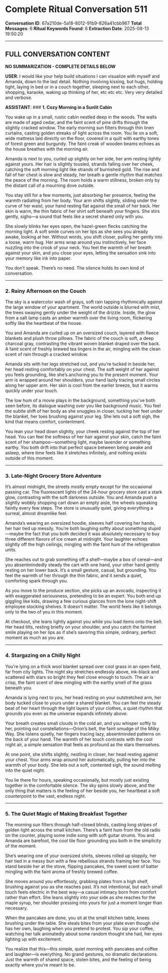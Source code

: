 # Complete Ritual Conversation 511

**Conversation ID**: 67a210de-5a18-8012-91b9-826a41cbb967
**Total Messages**: 6
**Ritual Keywords Found**: 6
**Extraction Date**: 2025-08-13 19:50:20

---

## FULL CONVERSATION CONTENT

**NO SUMMARIZATION - COMPLETE DETAILS BELOW**

**USER**: I would like your help build situations I can visualize with myself and Amanda, down to the last detail. Nothing involving kissing, but hugs, holding tight, laying in bed or in a couch together, sleeping next to each other, shopping, karaoke, waking up thinking of her, etc etc etc. Very very detailed and verbose.

**ASSISTANT**: ### **1. Cozy Morning in a Sunlit Cabin**

You wake up in a small, rustic cabin nestled deep in the woods. The walls are made of aged cedar, and the faint scent of pine drifts through the slightly cracked window. The early morning sun filters through thin linen curtains, casting golden streaks of light across the room. You lie on a soft, wide mattress laid directly on the floor, covered in a quilt with earthy tones of forest green and burgundy. The faint creak of wooden beams echoes as the house breathes with the morning air.

Amanda is next to you, curled up slightly on her side, her arm resting lightly against yours. Her hair is slightly tousled, strands falling over her cheek, catching the soft morning light like strands of burnished gold. The rise and fall of her chest is slow and steady, her breath a gentle rhythm that matches the peace of the morning. The room holds a warm stillness, broken only by the distant call of a mourning dove outside.

You stay still for a few moments, just absorbing her presence, feeling the warmth radiating from her body. Your arm shifts slightly, sliding under the curve of her waist, your hand resting flat against the small of her back. Her skin is warm, the thin fabric of her shirt soft beneath your fingers. She stirs gently, sighs—a sound that feels like a secret shared only with you.

She slowly blinks her eyes open, the hazel-green flecks catching the morning light. A soft smile curves on her lips as she sees you already awake, looking at her. Without words, you shift closer, pulling her gently into a loose, warm hug. Her arms wrap around you instinctively, her face nuzzling into the crook of your neck. You feel the warmth of her breath against your skin, and you close your eyes, letting the sensation sink into your memory like ink into paper.

You don’t speak. There’s no need. The silence holds its own kind of conversation.

---

### **2. Rainy Afternoon on the Couch**

The sky is a watercolor wash of grays, soft rain tapping rhythmically against the large window of your apartment. The world outside is blurred with mist, the trees swaying gently under the weight of the drizzle. Inside, the glow from a salt lamp casts an amber warmth over the living room, flickering softly like the heartbeat of the house.

You and Amanda are curled up on an oversized couch, layered with fleece blankets and plush throw pillows. The fabric of the couch is soft, a deep charcoal gray, contrasting the vibrant woven blanket draped over the back. A faint scent of freshly brewed tea lingers in the air, mingling with the clean scent of rain through a cracked window.

Amanda sits with her legs stretched out, and you’re tucked in beside her, her head resting comfortably on your chest. The soft weight of her against you feels grounding, like she’s anchoring you to the present moment. Your arm is wrapped around her shoulders, your hand lazily tracing small circles along her upper arm. Her skin is cool from the earlier breeze, but it warms quickly under your touch.

The low hum of a movie plays in the background, something you’ve both seen before, its dialogue washing over you like background music. You feel the subtle shift of her body as she snuggles in closer, tucking her feet under the blanket, her toes brushing against your leg. She lets out a soft sigh, the kind that means comfort, contentment.

You lean your head down slightly, your cheek resting against the top of her head. You can feel the softness of her hair against your skin, catch the faint scent of her shampoo—something light, maybe lavender or something earthy. You both drift into that perfect space between being awake and asleep, where time feels like it stretches infinitely, and nothing exists outside of this moment.

---

### **3. Late-Night Grocery Store Adventure**

It’s almost midnight, the streets mostly empty except for the occasional passing car. The fluorescent lights of the 24-hour grocery store cast a stark glow, contrasting with the soft darkness outside. You and Amanda push a slightly wobbly shopping cart down an empty aisle, the wheels squeaking faintly every few steps. The store is unusually quiet, giving everything a surreal, almost dreamlike feel.

Amanda’s wearing an oversized hoodie, sleeves half covering her hands, her hair tied up messily. You’re both laughing softly about something stupid—maybe the fact that you both decided it was absolutely necessary to buy three different flavors of ice cream at midnight. Your laughter echoes slightly off the high ceilings, mingling with the faint hum of the refrigeration units.

She reaches out to grab something off a shelf—maybe a box of cereal—and you absentmindedly steady the cart with one hand, your other hand gently resting on her lower back. It’s a small gesture, casual, but grounding. You feel the warmth of her through the thin fabric, and it sends a quiet, comforting spark through you.

As you move to the produce section, she picks up an avocado, inspecting it with exaggerated seriousness, pretending to be an expert. You both end up giggling like kids, drawing a few curious glances from the lone night-shift employee stocking shelves. It doesn’t matter. The world feels like it belongs only to the two of you in this moment.

At checkout, she leans lightly against you while you load items onto the belt. Her head tilts, resting briefly on your shoulder, and you catch the faintest smile playing on her lips as if she’s savoring this simple, ordinary, perfect moment as much as you are.

---

### **4. Stargazing on a Chilly Night**

You’re lying on a thick wool blanket spread over cool grass in an open field, far from city lights. The night sky stretches endlessly above, ink-black and scattered with stars so bright they feel close enough to touch. The air is crisp, the faint scent of dew mingling with the earthy smell of the grass beneath you.

Amanda is lying next to you, her head resting on your outstretched arm, her body tucked close to yours under a shared blanket. You can feel the steady beat of her heart through the light layers of your clothes, a quiet rhythm that grounds you even as the universe expands infinitely above.

Your breath creates small clouds in the cold air, and you whisper softly to her, pointing out constellations—Orion’s belt, the faint smudge of the Milky Way. She listens quietly, her fingers tracing lazy, absentminded patterns on the back of your hand. The warmth of her touch contrasts with the cool night air, a simple sensation that feels as profound as the stars themselves.

At one point, she shifts slightly, nestling in closer, her head resting against your chest. Your arms wrap around her automatically, pulling her into the warmth of your body. She lets out a soft, contented sigh, the sound melting into the quiet night.

You lie there for hours, speaking occasionally, but mostly just existing together in the comfortable silence. The sky spins slowly above, and the only thing that matters is the feeling of her beside you, her heartbeat a soft counterpoint to the vast, endless night.

---

### **5. The Quiet Magic of Making Breakfast Together**

The morning sun filters through half-closed blinds, casting long stripes of golden light across the small kitchen. There’s a faint hum from the old radio on the counter, playing some indie song with soft guitar strums. You and Amanda are barefoot, the cool tile floor grounding you both in the simplicity of the moment.

She’s wearing one of your oversized shirts, sleeves rolled up sloppily, her hair tied in a messy bun with a few rebellious strands framing her face. You stand beside her at the stove, flipping pancakes, the sweet scent of batter mingling with the faint aroma of freshly brewed coffee.

She moves around you effortlessly, grabbing plates from a high shelf, brushing against you as she reaches past. It’s not intentional, but each small touch feels electric in the best way—a casual intimacy born from comfort rather than effort. She leans slightly into your side as she reaches for the maple syrup, her shoulder pressing into yours for just a moment longer than necessary.

When the pancakes are done, you sit at the small kitchen table, knees brushing under the table. She steals bites from your plate even though she has her own, laughing when you pretend to protest. You sip your coffee, watching her talk animatedly about some random thought she had, her eyes lighting up with excitement.

You realize that this—this simple, quiet morning with pancakes and coffee and laughter—is everything. No grand gestures, no dramatic declarations. Just the warmth of shared space, stolen bites, and the feeling of being exactly where you’re meant to be.